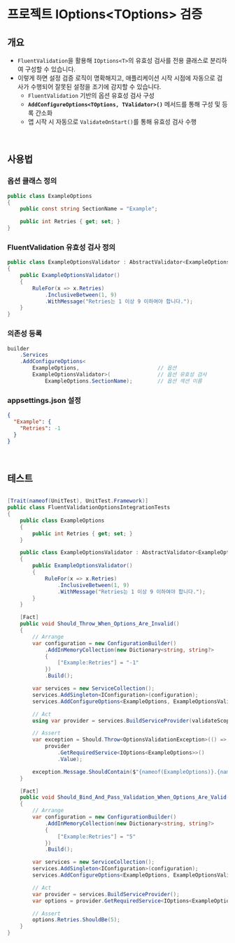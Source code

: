 # 프로젝트 IOptions&lt;TOptions&gt; 검증

## 개요
- `FluentValidation`을 활용해 `IOptions<T>`의 유효성 검사를 전용 클래스로 분리하여 구성할 수 있습니다.
- 이렇게 하면 설정 검증 로직이 명확해지고, 애플리케이션 시작 시점에 자동으로 검사가 수행되어 잘못된 설정을 조기에 감지할 수 있습니다.
  - `FluentValidation` 기반의 옵션 유효성 검사 구성
  - **`AddConfigureOptions<TOptions, TValidator>()`** 메서드를 통해 구성 및 등록 간소화
  - 앱 시작 시 자동으로 `ValidateOnStart()`를 통해 유효성 검사 수행

<br/>

## 사용법
### 옵션 클래스 정의
```cs
public class ExampleOptions
{
    public const string SectionName = "Example";

    public int Retries { get; set; }
}
```

### FluentValidation 유효성 검사 정의
```cs
public class ExampleOptionsValidator : AbstractValidator<ExampleOptions>
{
    public ExampleOptionsValidator()
    {
        RuleFor(x => x.Retries)
            .InclusiveBetween(1, 9)
            .WithMessage("Retries는 1 이상 9 이하여야 합니다.");
    }
}
```

### 의존성 등록
```cs
builder
    .Services
    .AddConfigureOptions<
        ExampleOptions,                         // 옵션
        ExampleOptionsValidator>(               // 옵션 유효성 검사
            ExampleOptions.SectionName);        // 옵션 섹션 이름
```

### appsettings.json 설정
```json
{
  "Example": {
    "Retries": -1
  }
}
```

<br/>

## 테스트
```cs

[Trait(nameof(UnitTest), UnitTest.Framework)]
public class FluentValidationOptionsIntegrationTests
{
    public class ExampleOptions
    {
        public int Retries { get; set; }
    }

    public class ExampleOptionsValidator : AbstractValidator<ExampleOptions>
    {
        public ExampleOptionsValidator()
        {
            RuleFor(x => x.Retries)
                .InclusiveBetween(1, 9)
                .WithMessage("Retries는 1 이상 9 이하여야 합니다.");
        }
    }

    [Fact]
    public void Should_Throw_When_Options_Are_Invalid()
    {
        // Arrange
        var configuration = new ConfigurationBuilder()
            .AddInMemoryCollection(new Dictionary<string, string?>
            {
                ["Example:Retries"] = "-1"
            })
            .Build();

        var services = new ServiceCollection();
        services.AddSingleton<IConfiguration>(configuration);
        services.AddConfigureOptions<ExampleOptions, ExampleOptionsValidator>("Example");

        // Act
        using var provider = services.BuildServiceProvider(validateScopes: true);

        // Assert
        var exception = Should.Throw<OptionsValidationException>(() =>
            provider
                .GetRequiredService<IOptions<ExampleOptions>>()
                .Value);

        exception.Message.ShouldContain($"{nameof(ExampleOptions)}.{nameof(ExampleOptions.Retries)}");
    }

    [Fact]
    public void Should_Bind_And_Pass_Validation_When_Options_Are_Valid()
    {
        // Arrange
        var configuration = new ConfigurationBuilder()
            .AddInMemoryCollection(new Dictionary<string, string?>
            {
                ["Example:Retries"] = "5"
            })
            .Build();

        var services = new ServiceCollection();
        services.AddSingleton<IConfiguration>(configuration);
        services.AddConfigureOptions<ExampleOptions, ExampleOptionsValidator>("Example");

        // Act
        var provider = services.BuildServiceProvider();
        var options = provider.GetRequiredService<IOptions<ExampleOptions>>().Value;

        // Assert
        options.Retries.ShouldBe(5);
    }
}
```